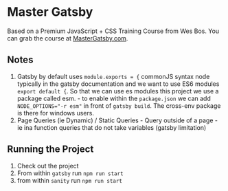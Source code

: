 # Master Gatsby

Based on a Premium JavaScript + CSS Training Course from Wes Bos. You can grab the course at [MasterGatsby.com](https://mastergatsby.com).

## Notes

1. Gatsby by default uses `module.exports = {` commonJS syntax node typically in the gatsby documentation and we want to use ES6 modules `export default {`. So that we can use es modules this project we use a package called esm. - to enable within the `package.json` we can add `NODE_OPTIONS="-r esm"` in front of `gatsby build`. The cross-env package is there for windows users.
1. Page Queries (ie Dynamic) / Static Queries - Query outside of a page - ie ina function queries that do not take variables (gatsby limitation)

## Running the Project

1. Check out the project
1. From within `gatsby` run `npm run start`
1. from within `sanity` run `npm run start`
